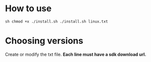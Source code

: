 # How to use

``sh
  chmod +x ./install.sh
  ./install.sh linux.txt
``

# Choosing versions
Create or modify the txt file.
**Each line must have a sdk download url.**
